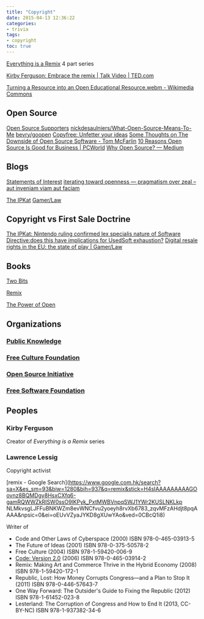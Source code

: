 ```yaml
---
title: "Copyright"
date: 2015-04-13 12:36:22
categories:
- trivia
tags:
- copyright
toc: true
---
```


[Everything is a Remix](http://everythingisaremix.info/) 4 part series

[Kirby Ferguson: Embrace the remix | Talk Video | TED.com](http://www.ted.com/talks/kirby_ferguson_embrace_the_remix?language=en)

[Turning a Resource into an Open Educational Resource.webm - Wikimedia Commons](http://commons.wikimedia.org/w/index.php?title=File%3ATurning_a_Resource_into_an_Open_Educational_Resource.webm)

## Open Source

[Open Source Supporters](http://www.iloveopensource.io/)
[nickdesaulniers/What-Open-Source-Means-To-Me](https://github.com/nickdesaulniers/What-Open-Source-Means-To-Me)
[bevry/goopen](https://github.com/bevry/goopen)
[Copyfree: Unfetter your ideas](http://copyfree.org/)
[Some Thoughts on The Downside of Open Source Software - Tom McFarlin](https://tommcfarlin.com/downside-of-open-source/)
[10 Reasons Open Source Is Good for Business | PCWorld](http://www.pcworld.com/article/209891/10_reasons_open_source_is_good_for_business.html)
[Why Open Source? — Medium](https://medium.com/@rmangi/why-open-source-ddd1b729113a)

## Blogs

[Statements of Interest](http://www.cathygellis.com/soi/)
[iterating toward openness — pragmatism over zeal – aut inveniam viam aut faciam](http://opencontent.org/blog/)

[The IPKat](http://ipkitten.blogspot.com/)
[Gamer/Law](http://www.gamerlaw.co.uk/)

## Copyright vs First Sale Doctrine

[The IPKat: Nintendo ruling confirmed lex specialis nature of Software Directive:does this have implications for UsedSoft exhaustion?](http://ipkitten.blogspot.com/2014/01/nintendo-ruling-confirmed-lex-specialis.html)
[Digital resale rights in the EU: the state of play | Gamer/Law](http://www.gamerlaw.co.uk/2014/eu-digital-resale-rights-state-of-play/)

## Books

[Two Bits](http://twobits.net/read)

[Remix](http://www.scribd.com/doc/47089238/Remix)

[The Power of Open](http://thepowerofopen.org/)

## Organizations

### [Public Knowledge](https://www.publicknowledge.org/)

### [Free Culture Foundation](http://freeculture.org/)

### [Open Source Initiative](http://opensource.org/)

### [Free Software Foundation](http://www.fsf.org/)

## Peoples

### Kirby Ferguson

Creator of *Everything is a Remix* series

### Lawrence Lessig

Copyright activist

[remix - Google Search](https://www.google.com.hk/search?sa=X&es_sm=93&biw=1280&bih=937&q=remix&stick=H4sIAAAAAAAAAGOovnz8BQMDgy8HsxCXfq6-gamRQWWZkRISW0ssO9lKPyk_PxtMWBVnpqSWJ1YWr2KUSLNKLkp
NLMkvsgLJFFuBNKWZm8evWNCfvu2yoeyh8rvXb6783_zqvMFzAHdjt8pqAAAA&npsic=0&ei=oEUvVZyaJYKD8gXUwYAo&ved=0CBcQ1i8)

Writer of 
- Code and Other Laws of Cyberspace (2000) ISBN 978-0-465-03913-5
- The Future of Ideas (2001) ISBN 978-0-375-50578-2
- Free Culture (2004) ISBN 978-1-59420-006-9
- [Code: Version 2.0](http://codev2.cc/) (2006) ISBN 978-0-465-03914-2
- Remix: Making Art and Commerce Thrive in the Hybrid Economy (2008) ISBN 978-1-59420-172-1
- Republic, Lost: How Money Corrupts Congress—and a Plan to Stop It (2011) ISBN 978-0-446-57643-7
- One Way Forward: The Outsider's Guide to Fixing the Republic (2012) ISBN 978-1-61452-023-8
- Lesterland: The Corruption of Congress and How to End It (2013, CC-BY-NC) ISBN 978-1-937382-34-6
